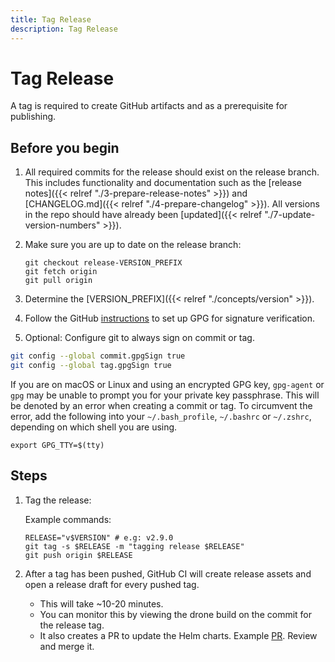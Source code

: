 ```yaml
---
title: Tag Release
description: Tag Release
---
```

# Tag Release

A tag is required to create GitHub artifacts and as a prerequisite for publishing.

## Before you begin

1. All required commits for the release should exist on the release branch. This includes functionality and documentation such as the [release notes]({{< relref "./3-prepare-release-notes" >}}) and [CHANGELOG.md]({{< relref "./4-prepare-changelog" >}}). All versions in the repo should have already been [updated]({{< relref "./7-update-version-numbers" >}}).

1. Make sure you are up to date on the release branch:

   ```
   git checkout release-VERSION_PREFIX
   git fetch origin
   git pull origin
   ```

1. Determine the [VERSION_PREFIX]({{< relref "./concepts/version" >}}).

1. Follow the GitHub [instructions](https://docs.github.com/en/authentication/managing-commit-signature-verification) to set up GPG for signature verification.

1. Optional: Configure git to always sign on commit or tag.

```bash
git config --global commit.gpgSign true
git config --global tag.gpgSign true
```

If you are on macOS or Linux and using an encrypted GPG key, `gpg-agent` or `gpg` may be unable to prompt you for your private key passphrase. This will be denoted by an error when creating a commit or tag. To circumvent the error, add the following into your `~/.bash_profile`, `~/.bashrc` or `~/.zshrc`, depending on which shell you are using.

```
export GPG_TTY=$(tty)
```

## Steps

1. Tag the release:

    Example commands:

    ```
	RELEASE="v$VERSION" # e.g: v2.9.0
	git tag -s $RELEASE -m "tagging release $RELEASE"
	git push origin $RELEASE
    ```

1. After a tag has been pushed, GitHub CI will create release assets and open a release draft for every pushed tag.
   - This will take ~10-20 minutes.
   - You can monitor this by viewing the drone build on the commit for the release tag.
   - It also creates a PR to update the Helm charts. Example [PR](https://github.com/grafana/loki/pull/10479). Review and merge it.
